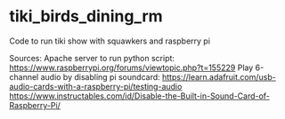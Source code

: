 # tiki_birds_dining_rm
Code to run tiki show with squawkers and raspberry pi

Sources:
Apache server to run python script: https://www.raspberrypi.org/forums/viewtopic.php?t=155229
Play 6-channel audio by disabling pi soundcard: https://learn.adafruit.com/usb-audio-cards-with-a-raspberry-pi/testing-audio
https://www.instructables.com/id/Disable-the-Built-in-Sound-Card-of-Raspberry-Pi/
